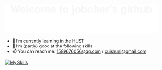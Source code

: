 ![hello](https://github.com/BEPb/BEPb/blob/main/assets/Bottom_up.svg "hello")

- 🌱 I’m currently learning in the HUST
- 🤔 I’m (partly) good at the following skills
- 📫 You can reach me: 1589676056@qq.com / cuishunj@gmail.com

[![My Skills](https://skillicons.dev/icons?i=c,cpp,python,rust&perline=2)](https://skillicons.dev)

<!--
**csjgg/csjgg** is a ✨ _special_ ✨ repository because its `README.md` (this file) appears on your GitHub profile.

Here are some ideas to get you started:

- 🔭 I’m currently working on ...
- 🌱 I’m currently learning ...
- 👯 I’m looking to collaborate on ...
-  I’m looking for help with ...
- 💬 Ask me about ...
-  How to reach me: ...
- 😄 Pronouns: ...
- ⚡ Fun fact: ...
-->
